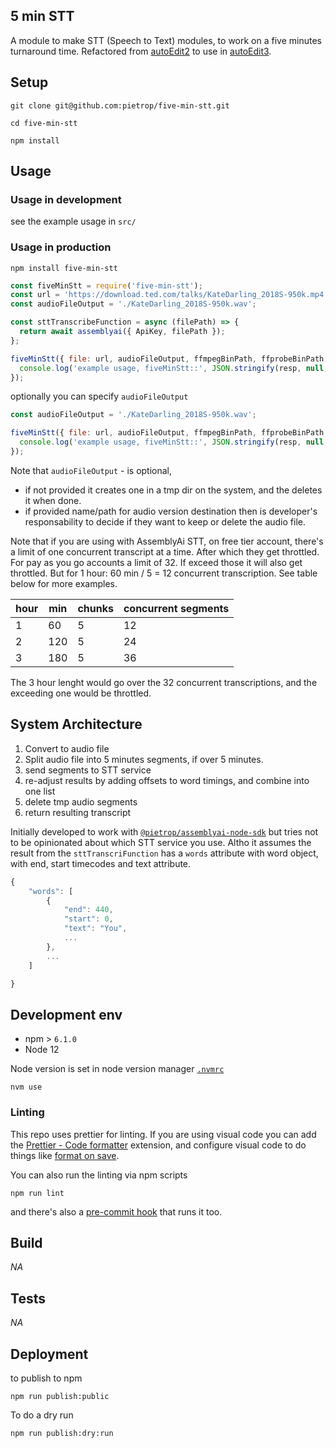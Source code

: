 ## 5 min STT

<!-- _One liner + link to confluence page_
_Screenshot of UI - optional_ -->

A module to make STT (Speech to Text) modules, to work on a five minutes turnaround time. Refactored from [autoEdit2](https://opennewslabs.github.io/autoEdit_2/) to use in [autoEdit3](https://www.autoedit.io/).

## Setup

<!-- _stack - optional_
_How to build and run the code/app_ -->

```
git clone git@github.com:pietrop/five-min-stt.git
```

```
cd five-min-stt
```

```
npm install
```

## Usage

### Usage in development

see the example usage in `src/`

### Usage in production

```
npm install five-min-stt
```

```js
const fiveMinStt = require('five-min-stt');
const url = 'https://download.ted.com/talks/KateDarling_2018S-950k.mp4';
const audioFileOutput = './KateDarling_2018S-950k.wav';

const sttTranscribeFunction = async (filePath) => {
  return await assemblyai({ ApiKey, filePath });
};

fiveMinStt({ file: url, audioFileOutput, ffmpegBinPath, ffprobeBinPath, sttTranscribeFunction }).then((resp) => {
  console.log('example usage, fiveMinStt::', JSON.stringify(resp, null, 2));
});
```

optionally you can specify `audioFileOutput`

```js
const audioFileOutput = './KateDarling_2018S-950k.wav';

fiveMinStt({ file: url, audioFileOutput, ffmpegBinPath, ffprobeBinPath, sttTranscribeFunction }).then((resp) => {
  console.log('example usage, fiveMinStt::', JSON.stringify(resp, null, 2));
});
```

Note that `audioFileOutput` - is optional,

- if not provided it creates one in a tmp dir on the system, and the deletes it when done.
- if provided name/path for audio version destination then is developer's responsability to decide if they want to keep or delete the audio file.

Note that if you are using with AssemblyAi STT, on free tier account, there's a limit of one concurrent transcript at a time. After which they get throttled.
For pay as you go accounts a limit of 32. If exceed those it will also get throttled.
But for 1 hour: 60 min / 5 = 12 concurrent transcription. See table below for more examples.

| hour | min | chunks | concurrent segments |
| ---- | --- | ------ | ------------------- |
| 1    | 60  | 5      | 12                  |
| 2    | 120 | 5      | 24                  |
| 3    | 180 | 5      | 36                  |

The 3 hour lenght would go over the 32 concurrent transcriptions, and the exceeding one would be throttled.

## System Architecture

<!-- _High level overview of system architecture_ -->

1. Convert to audio file
2. Split audio file into 5 minutes segments, if over 5 minutes.
3. send segments to STT service
4. re-adjust results by adding offsets to word timings, and combine into one list
5. delete tmp audio segments
6. return resulting transcript

Initially developed to work with [`@pietrop/assemblyai-node-sdk`](https://github.com/pietrop/assemblyai-node-sdk) but tries not to be opinionated about which STT service you use. Altho it assumes the result from the `sttTranscriFunction` has a `words` attribute with word object, with end, start timecodes and text attribute.

```js
{
    "words": [
        {
            "end": 440,
            "start": 0,
            "text": "You",
            ...
        },
        ...
    ]

}
```

<!-- ## Documentation

There's a [docs](./docs) folder in this repository.

[docs/notes](./docs/notes) contains dev draft notes on various aspects of the project. This would generally be converted either into ADRs or guides when ready.

[docs/adr](./docs/adr) contains [Architecture Decision Record](https://github.com/joelparkerhenderson/architecture_decision_record).

> An architectural decision record (ADR) is a document that captures an important architectural decision made along with its context and consequences.

We are using [this template for ADR](https://gist.github.com/iaincollins/92923cc2c309c2751aea6f1b34b31d95) -->

## Development env

 <!-- _How to run the development environment_ -->

- npm > `6.1.0`
- Node 12

Node version is set in node version manager [`.nvmrc`](https://github.com/creationix/nvm#nvmrc)

```
nvm use
```

<!-- _Coding style convention ref optional, eg which linter to use_ -->

<!-- _Linting, github pre-push hook - optional_ -->

### Linting

This repo uses prettier for linting. If you are using visual code you can add the [Prettier - Code formatter](https://github.com/prettier/prettier-vscode) extension, and configure visual code to do things like [format on save](https://stackoverflow.com/questions/39494277/how-do-you-format-code-on-save-in-vs-code).

You can also run the linting via npm scripts

```
npm run lint
```

and there's also a [pre-commit hook](https://github.com/typicode/husky) that runs it too.

## Build

<!-- _How to run build_ -->

_NA_

## Tests

<!-- _How to carry out tests_ -->

_NA_

## Deployment

<!-- _How to deploy the code/app into test/staging/production_ -->

to publish to npm

```
npm run publish:public
```

To do a dry run

```
npm run publish:dry:run
```

